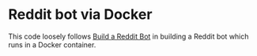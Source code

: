 # Reddit bot via Docker

This code loosely follows
[Build a Reddit Bot](http://pythonforengineers.com/build-a-reddit-bot-part-1/)
in building a Reddit bot which runs in a Docker container.
